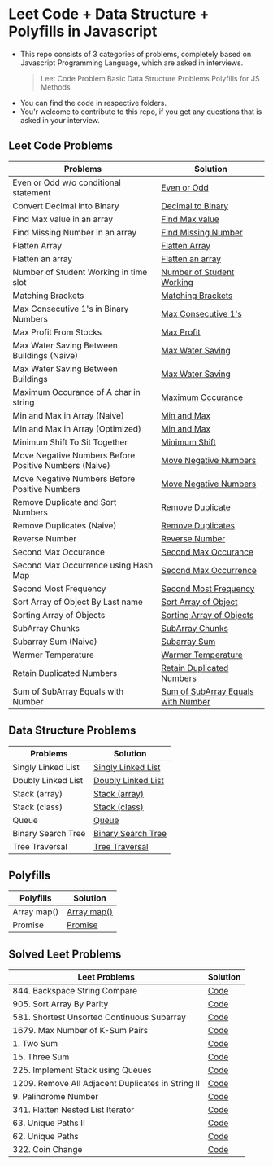 # Leet Code + Data Structure + Polyfills in Javascript

- This repo consists of 3 categories of problems, completely based on Javascript Programming Language, which are asked in interviews.
  > Leet Code Problem
  > Basic Data Structure Problems
  > Polyfills for JS Methods
- You can find the code in respective folders.
- You'r welcome to contribute to this repo, if you get any questions that is asked in your interview.

## Leet Code Problems

| Problems                                              | Solution                                                                                   |
| ----------------------------------------------------- | ------------------------------------------------------------------------------------------ |
| Even or Odd w/o conditional statement                 | [Even or Odd](./code/even-or-odd-without-condition.js)                                     |
| Convert Decimal into Binary                           | [Decimal to Binary](./code/Convert-Decimal-into-Binary.js)                                 |
| Find Max value in an array                            | [Find Max value](./code/Find-Max-value-in-an-array.js)                                     |
| Find Missing Number in an array                       | [Find Missing Number](./code/Find-Missing-Number-in-an-array.js)                           |
| Flatten Array                                         | [Flatten Array](./code/Flatten-Array.js)                                                   |
| Flatten an array                                      | [Flatten an array](./code/Flatten-an-array.js)                                             |
| Number of Student Working in time slot                | [Number of Student Working](./code/MMT:-Number-of-Student-Working-in-time-slot.js)         |
| Matching Brackets                                     | [Matching Brackets](./code/Matching-Brackets.js)                                           |
| Max Consecutive 1's in Binary Numbers                 | [Max Consecutive 1's](./code/Max-Consecutive-1's-in-Binary-Numbers.js)                     |
| Max Profit From Stocks                                | [Max Profit](./code/Max-Profit-From-Stocks.js)                                             |
| Max Water Saving Between Buildings (Naive)            | [Max Water Saving](<./code/Max-Water-Saving-Between-Buildings-(Naive).js>)                 |
| Max Water Saving Between Buildings                    | [Max Water Saving](./code/Max-Water-Saving-Between-Buildings.js)                           |
| Maximum Occurance of A char in string                 | [Maximum Occurance](./code/Maximum-Occurance-of-A-char-in-string.js)                       |
| Min and Max in Array (Naive)                          | [Min and Max](<./code/Min-and-Max-in-Array-(Naive).js>)                                    |
| Min and Max in Array (Optimized)                      | [Min and Max](<./code/Min-and-Max-in-Array-(Optimized).js>)                                |
| Minimum Shift To Sit Together                         | [Minimum Shift](./code/Minimum-Shift-To-Sit-Together.js)                                   |
| Move Negative Numbers Before Positive Numbers (Naive) | [Move Negative Numbers](<./code/Move-Negative-Numbers-Before-Positive-Numbers-(Naive).js>) |
| Move Negative Numbers Before Positive Numbers         | [Move Negative Numbers](./code/Move-Negative-Numbers-Before-Positive-Numbers.js)           |
| Remove Duplicate and Sort Numbers                     | [Remove Duplicate](./code/Remove-Duplicate-and-Sort-Numbers.js)                            |
| Remove Duplicates (Naive)                             | [Remove Duplicates](<./code/Remove-Duplicates-(Naive).js>)                                 |
| Reverse Number                                        | [Reverse Number](./code/Reverse-Number.js)                                                 |
| Second Max Occurance                                  | [Second Max Occurance](./code/Second-Max-Occurance.js)                                     |
| Second Max Occurrence using Hash Map                  | [Second Max Occurrence](./code/Second-Max-Occurrence-using-Hash-Map.js)                    |
| Second Most Frequency                                 | [Second Most Frequency](./code/Second-Most-Frequency.js)                                   |
| Sort Array of Object By Last name                     | [Sort Array of Object](./code/Sort-Array-of-Object-By-Last-name.js)                        |
| Sorting Array of Objects                              | [Sorting Array of Objects](./code/Sorting-Array-of-Objects.js)                             |
| SubArray Chunks                                       | [SubArray Chunks](./code/SubArray-Chunks.js)                                               |
| Subarray Sum (Naive)                                  | [Subarray Sum](<./code/Subarray-Sum-(Naive).js>)                                           |
| Warmer Temperature                                    | [Warmer Temperature](./code/Warmer-Temperature.js)                                         |
| Retain Duplicated Numbers                             | [Retain Duplicated Numbers](./code/Retain-Duplicated-Numbers.js)                           |
| Sum of SubArray Equals with Number                    | [Sum of SubArray Equals with Number](./code/sum-of-subArray-to-a-value.js)                 |

## Data Structure Problems

| Problems           | Solution                                                        |
| ------------------ | --------------------------------------------------------------- |
| Singly Linked List | [Singly Linked List](./data-structures/1-singly-linked-list.js) |
| Doubly Linked List | [Doubly Linked List](./data-structures/2-doubly-linked-list.js) |
| Stack (array)      | [Stack (array)](./data-structures/3-stack-using-array.js)       |
| Stack (class)      | [Stack (class)](./data-structures/4-stack-using-class.js)       |
| Queue              | [Queue](./data-structures/5-queue-using-class.js)               |
| Binary Search Tree | [Binary Search Tree](./polyfills/6-binary-search-tree.js)       |
| Tree Traversal     | [Tree Traversal](./data-structures/7-tree-traversal.js)         |

## Polyfills

| Polyfills   | Solution                          |
| ----------- | --------------------------------- |
| Array map() | [Array map()](./polyfills/map.js) |
| Promise     | [Promise](./polyfills/promise.js) |

## Solved Leet Problems

| Leet Problems                                     | Solution                                                              |
| ------------------------------------------------- | --------------------------------------------------------------------- |
| 844. Backspace String Compare                     | [Code](./leet-solution/844.BackspaceStringCompare.js)                 |
| 905. Sort Array By Parity                         | [Code](./leet-solution/905.SortArrayByParity.js)                      |
| 581. Shortest Unsorted Continuous Subarray        | [Code](./leet-solution/581.ShortestUnsortedContinuousSubarray)        |
| 1679. Max Number of K-Sum Pairs                   | [Code](./leet-solution/1679.MaxNumberofK-SumPairs.js)                 |
| 1. Two Sum                                        | [Code](./leet-solution/1.TwoSum.js)                                   |
| 15. Three Sum                                     | [Code](./leet-solution/15.3Sum.js)                                    |
| 225. Implement Stack using Queues                 | [Code](./leet-solution/225.ImplementStackusingQueues.js)              |
| 1209. Remove All Adjacent Duplicates in String II | [Code](./leet-solution/1209.RemoveAllAdjacentDuplicatesinStringII.js) |
| 9. Palindrome Number                              | [Code](./leet-solution/9.PalindromeNumber.js)                         |
| 341. Flatten Nested List Iterator                 | [Code](./leet-solution/341.FlattenNestedListIterator.js)              |
| 63. Unique Paths II                               | [Code](./leet-solution/63.UniquePathsII.js)                           |
| 62. Unique Paths                                  | [Code](./leet-solution/62.UniquePaths.js)                             |
| 322. Coin Change                                  | [Code](./leet-solution/322.CoinChange.js)                             |

